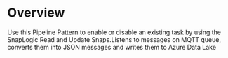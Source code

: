# Overview

Use this Pipeline Pattern to enable or disable an existing task by using the SnapLogic Read and Update Snaps.Listens to messages on MQTT queue, converts them into JSON messages and writes them to Azure Data Lake
